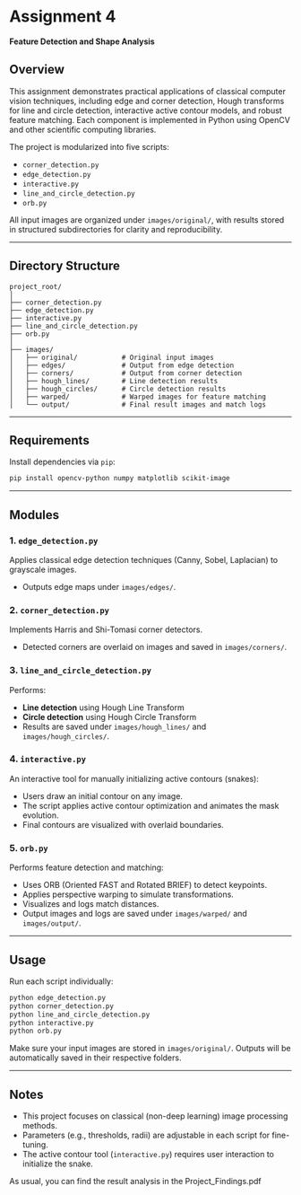 
#  Assignment  4
**Feature Detection and Shape Analysis**

## Overview

This assignment demonstrates practical applications of classical computer vision techniques, including edge and corner detection, Hough transforms for line and circle detection, interactive active contour models, and robust feature matching. Each component is implemented in Python using OpenCV and other scientific computing libraries.

The project is modularized into five scripts:

- `corner_detection.py`
- `edge_detection.py`
- `interactive.py`
- `line_and_circle_detection.py`
- `orb.py`

All input images are organized under `images/original/`, with results stored in structured subdirectories for clarity and reproducibility.

---

## Directory Structure

```
project_root/
│
├── corner_detection.py
├── edge_detection.py
├── interactive.py
├── line_and_circle_detection.py
├── orb.py
│
├── images/
│   ├── original/           # Original input images
│   ├── edges/              # Output from edge detection
│   ├── corners/            # Output from corner detection
│   ├── hough_lines/        # Line detection results
│   ├── hough_circles/      # Circle detection results
│   ├── warped/             # Warped images for feature matching
│   └── output/             # Final result images and match logs
```

---

## Requirements

Install dependencies via `pip`:

```bash
pip install opencv-python numpy matplotlib scikit-image
```

---

##  Modules

### 1. `edge_detection.py`
Applies classical edge detection techniques (Canny, Sobel, Laplacian) to grayscale images.
- Outputs edge maps under `images/edges/`.

### 2. `corner_detection.py`
Implements Harris and Shi-Tomasi corner detectors.
- Detected corners are overlaid on images and saved in `images/corners/`.

### 3. `line_and_circle_detection.py`
Performs:
- **Line detection** using Hough Line Transform
- **Circle detection** using Hough Circle Transform
- Results are saved under `images/hough_lines/` and `images/hough_circles/`.

### 4. `interactive.py`
An interactive tool for manually initializing active contours (snakes):
- Users draw an initial contour on any image.
- The script applies active contour optimization and animates the mask evolution.
- Final contours are visualized with overlaid boundaries.

### 5. `orb.py`
Performs feature detection and matching:
- Uses ORB (Oriented FAST and Rotated BRIEF) to detect keypoints.
- Applies perspective warping to simulate transformations.
- Visualizes and logs match distances.
- Output images and logs are saved under `images/warped/` and `images/output/`.

---

##  Usage

Run each script individually:

```bash
python edge_detection.py
python corner_detection.py
python line_and_circle_detection.py
python interactive.py
python orb.py
```

Make sure your input images are stored in `images/original/`. Outputs will be automatically saved in their respective folders.

---

##  Notes

- This project focuses on classical (non-deep learning) image processing methods.
- Parameters (e.g., thresholds, radii) are adjustable in each script for fine-tuning.
- The active contour tool (`interactive.py`) requires user interaction to initialize the snake.

As usual, you can find the result analysis in the Project_Findings.pdf
